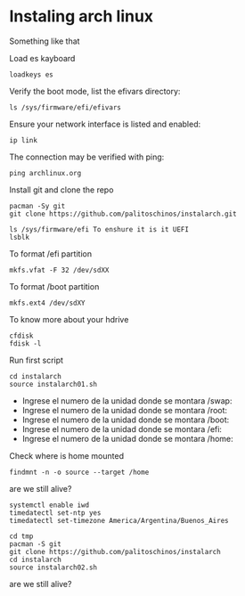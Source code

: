 # Instaling arch linux
Something like that

Load es kayboard
```
loadkeys es
```

Verify the boot mode, list the efivars directory:
```
ls /sys/firmware/efi/efivars
```

Ensure your network interface is listed and enabled:
```
ip link
```

The connection may be verified with ping:
```
ping archlinux.org
```

Install git and clone the repo
```
pacman -Sy git
git clone https://github.com/palitoschinos/instalarch.git

ls /sys/firmware/efi To enshure it is it UEFI
lsblk
```

To format /efi partition
```
mkfs.vfat -F 32 /dev/sdXX
```

To format /boot partition
```
mkfs.ext4 /dev/sdXY
```

 To know more about your hdrive
```
cfdisk
fdisk -l
```

Run first script
```
cd instalarch
source instalarch01.sh
```

- Ingrese el numero de la unidad donde se montara /swap:
- Ingrese el numero de la unidad donde se montara /root:
- Ingrese el numero de la unidad donde se montara /boot:
- Ingrese el numero de la unidad donde se montara /efi:
- Ingrese el numero de la unidad donde se montara /home:

Check where is home mounted
```
findmnt -n -o source --target /home
```

are we still alive?

```
systemctl enable iwd
timedatectl set-ntp yes
timedatectl set-timezone America/Argentina/Buenos_Aires

cd tmp
pacman -S git
git clone https://github.com/palitoschinos/instalarch
cd instalarch
source instalarch02.sh
```

are we still alive?

